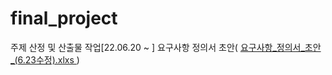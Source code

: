 # final_project

주제 산정 및 산출물 작업[22.06.20 ~ ]
요구사항 정의서 초안( <a href="https://drive.google.com/uc?export=download&id=1__mPUkcnS5SeaJJ7wcNtSS90rpgr4PBI">요구사항_정의서_초안_(6.23수정).xlxs </a>)
